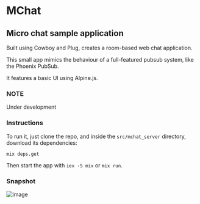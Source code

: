# MChat
## Micro chat sample application

Built using Cowboy and Plug, creates a room-based web chat application.

This small app mimics the behaviour of a full-featured pubsub system, like the Phoenix PubSub.

It features a basic UI using Alpine.js.

### NOTE
Under development

### Instructions

To run it, just clone the repo, and inside the `src/mchat_server` directory, download its dependencies:
```
mix deps.get
```
Then start the app with `iex -S mix` or `mix run`.

### Snapshot

![image](https://user-images.githubusercontent.com/90054242/140743503-93b1cfb7-d90e-4545-9d4f-f169d4243bdc.png)
